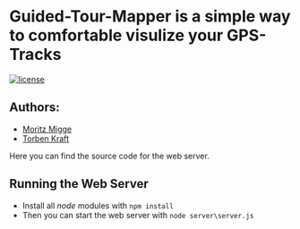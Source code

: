 # Guided-Tour-Mapper is a simple way to comfortable visulize your GPS-Tracks 
[![license][licence-img]][licence-url]

[licence-img]:https://img.shields.io/badge/licence-MIT-blue.svg?style=flat-square
[licence-url]:https://opensource.org/licenses/MIT

## Authors:

* [Moritz Migge](https://github.com/McMorri)
* [Torben Kraft](https://github.com/TeKraft)


Here you can find the source code for the web server.

## Running the Web Server

* Install all *node* modules with `npm install`
* Then you can start the web server with `node server\server.js`
